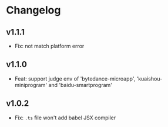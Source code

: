 # Changelog

## v1.1.1

- Fix: not match platform error

## v1.1.0

- Feat: support judge env of 'bytedance-microapp', 'kuaishou-miniprogram' and 'baidu-smartprogram'

## v1.0.2

- Fix: `.ts` file won't add babel JSX compiler
